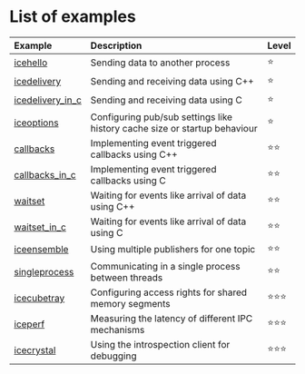 # List of examples

| Example                                | Description                                                               | Level              |
|:---------------------------------------|:--------------------------------------------------------------------------|:-------------------|
|[icehello](./icehello/)                 | Sending data to another process                                           | :star:             |
|[icedelivery](./icedelivery/)           | Sending and receiving data using C++                                      | :star:             |
|[icedelivery_in_c](./icedelivery_in_c/) | Sending and receiving data using C                                        | :star:             |
|[iceoptions](./iceoptions/)             | Configuring pub/sub settings like history cache size or startup behaviour | :star:             |
|[callbacks](./callbacks/)               | Implementing event triggered callbacks using C++                          | :star::star:       |
|[callbacks_in_c](./callbacks_in_c/)     | Implementing event triggered callbacks using C                            | :star::star:       |
|[waitset](./waitset/)                   | Waiting for events like arrival of data using C++                         | :star::star:       |
|[waitset_in_c](./waitset_in_c/)         | Waiting for events like arrival of data using C                           | :star::star:       |
|[iceensemble](./iceensemble/)           | Using multiple publishers for one topic                                   | :star::star:       |
|[singleprocess](./singleprocess/)       | Communicating in a single process between threads                         | :star::star:       |
|[icecubetray](./icecubetray/)           | Configuring access rights for shared memory segments                      | :star::star::star: |
|[iceperf](./iceperf/)                   | Measuring the latency of different IPC mechanisms                         | :star::star::star: |
|[icecrystal](./icecrystal/)             | Using the introspection client for debugging                              | :star::star::star: |

